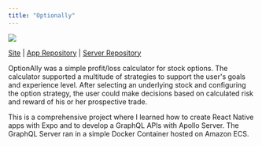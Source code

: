 ```yaml
---
title: "Optionally"
---
```


![](/images/OptionAllyHome.png)

[Site](https://willcoughlin.com/optionally-web/index.html) | [App Repository](https://github.com/willcoughlin/optionally-app) | [Server Repository](https://github.com/willcoughlin/optionally-server)

OptionAlly was a simple profit/loss calculator for stock options. The calculator supported a multitude of strategies to support the user's goals and experience level. After selecting an underlying stock and configuring the option strategy, the user could make decisions based on calculated risk and reward of his or her prospective trade.

This is a comprehensive project where I learned how to create React Native apps with Expo and to develop a GraphQL APIs with Apollo Server. The GraphQL Server ran in a simple Docker Container hosted on Amazon ECS. 